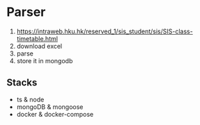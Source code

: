 # Parser
1. https://intraweb.hku.hk/reserved_1/sis_student/sis/SIS-class-timetable.html 
2. download excel 
3. parse 
4. store it in mongodb

## Stacks
- ts & node
- mongoDB & mongoose
- docker & docker-compose
